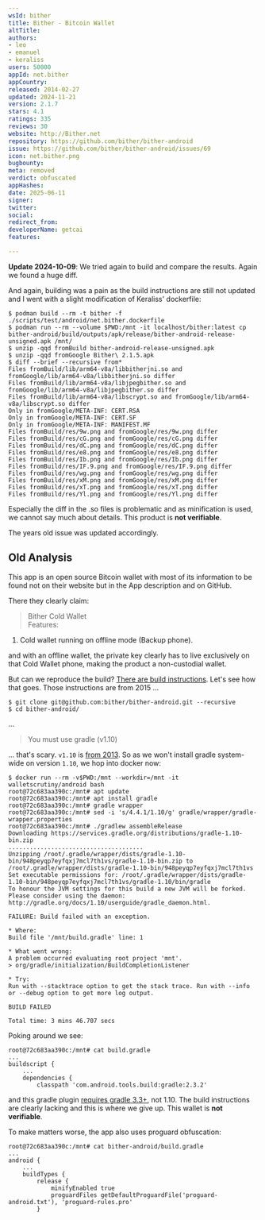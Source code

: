 ```yaml
---
wsId: bither
title: Bither - Bitcoin Wallet
altTitle: 
authors:
- leo
- emanuel
- keraliss
users: 50000
appId: net.bither
appCountry: 
released: 2014-02-27
updated: 2024-11-21
version: 2.1.7
stars: 4.1
ratings: 335
reviews: 30
website: http://Bither.net
repository: https://github.com/bither/bither-android
issue: https://github.com/bither/bither-android/issues/69
icon: net.bither.png
bugbounty: 
meta: removed
verdict: obfuscated
appHashes: 
date: 2025-06-11
signer: 
twitter: 
social: 
redirect_from: 
developerName: getcai
features: 

---
```


**Update 2024-10-09**: We tried again to build and compare the results. Again we
found a huge diff.

And again, building was a pain as the build instructions are still not updated
and I went with a slight modification of Keraliss' dockerfile:

```
$ podman build --rm -t bither -f ./scripts/test/android/net.bither.dockerfile
$ podman run --rm --volume $PWD:/mnt -it localhost/bither:latest cp bither-android/build/outputs/apk/release/bither-android-release-unsigned.apk /mnt/
$ unzip -qqd fromBuild bither-android-release-unsigned.apk 
$ unzip -qqd fromGoogle Bither\ 2.1.5.apk 
$ diff --brief --recursive from*
Files fromBuild/lib/arm64-v8a/libbitherjni.so and fromGoogle/lib/arm64-v8a/libbitherjni.so differ
Files fromBuild/lib/arm64-v8a/libjpegbither.so and fromGoogle/lib/arm64-v8a/libjpegbither.so differ
Files fromBuild/lib/arm64-v8a/libscrypt.so and fromGoogle/lib/arm64-v8a/libscrypt.so differ
Only in fromGoogle/META-INF: CERT.RSA
Only in fromGoogle/META-INF: CERT.SF
Only in fromGoogle/META-INF: MANIFEST.MF
Files fromBuild/res/9w.png and fromGoogle/res/9w.png differ
Files fromBuild/res/cG.png and fromGoogle/res/cG.png differ
Files fromBuild/res/dC.png and fromGoogle/res/dC.png differ
Files fromBuild/res/e8.png and fromGoogle/res/e8.png differ
Files fromBuild/res/Ib.png and fromGoogle/res/Ib.png differ
Files fromBuild/res/IF.9.png and fromGoogle/res/IF.9.png differ
Files fromBuild/res/wg.png and fromGoogle/res/wg.png differ
Files fromBuild/res/xM.png and fromGoogle/res/xM.png differ
Files fromBuild/res/xT.png and fromGoogle/res/xT.png differ
Files fromBuild/res/Yl.png and fromGoogle/res/Yl.png differ
```

Especially the diff in the .so files is problematic and as minification is used,
we cannot say much about details. This product is **not verifiable**.

The years old issue was updated accordingly.

## Old Analysis

This app is an open source Bitcoin wallet with most of its information to be
found not on their website but in the App description and on GitHub.

There they clearly claim:

> Bither Cold Wallet<br>
  Features:<br>
  1. Cold wallet running on offline mode (Backup phone).

and with an offline wallet, the private key clearly has to live exclusively on
that Cold Wallet phone, making the product a non-custodial wallet.

But can we reproduce the build?
[There are build instructions](https://github.com/bither/bither-android/wiki/bulid-bither-android). Let's see how that goes. Those instructions are from 2015 ...

```
$ git clone git@github.com:bither/bither-android.git --recursive
$ cd bither-android/
```

...

> You must use gradle (v1.10)

... that's scary. `v1.10` is [from 2013](https://gradle.org/releases/). So as we
won't install gradle system-wide on version `1.10`, we hop into docker now:

```
$ docker run --rm -v$PWD:/mnt --workdir=/mnt -it walletscrutiny/android bash
root@72c683aa390c:/mnt# apt update
root@72c683aa390c:/mnt# apt install gradle          
root@72c683aa390c:/mnt# gradle wrapper
root@72c683aa390c:/mnt# sed -i 's/4.4.1/1.10/g' gradle/wrapper/gradle-wrapper.properties 
root@72c683aa390c:/mnt# ./gradlew assembleRelease
Downloading https://services.gradle.org/distributions/gradle-1.10-bin.zip
......................................
Unzipping /root/.gradle/wrapper/dists/gradle-1.10-bin/948peyqp7eyfqxj7mcl7th1vs/gradle-1.10-bin.zip to /root/.gradle/wrapper/dists/gradle-1.10-bin/948peyqp7eyfqxj7mcl7th1vs
Set executable permissions for: /root/.gradle/wrapper/dists/gradle-1.10-bin/948peyqp7eyfqxj7mcl7th1vs/gradle-1.10/bin/gradle
To honour the JVM settings for this build a new JVM will be forked. Please consider using the daemon: http://gradle.org/docs/1.10/userguide/gradle_daemon.html.

FAILURE: Build failed with an exception.

* Where:
Build file '/mnt/build.gradle' line: 1

* What went wrong:
A problem occurred evaluating root project 'mnt'.
> org/gradle/initialization/BuildCompletionListener

* Try:
Run with --stacktrace option to get the stack trace. Run with --info or --debug option to get more log output.

BUILD FAILED

Total time: 3 mins 46.707 secs
```

Poking around we see:

```
root@72c683aa390c:/mnt# cat build.gradle 
...
buildscript {
    ...
    dependencies {
        classpath 'com.android.tools.build:gradle:2.3.2'
```

and this gradle plugin
[requires gradle 3.3+](https://developer.android.com/studio/releases/gradle-plugin),
not 1.10. The build instructions are clearly lacking and this is where we give
up. This wallet is **not verifiable**.

To make matters worse, the app also uses proguard obfuscation:

```
root@72c683aa390c:/mnt# cat bither-android/build.gradle 
...
android {
    ...
    buildTypes {
        release {
            minifyEnabled true
            proguardFiles getDefaultProguardFile('proguard-android.txt'), 'proguard-rules.pro'
        }
```


